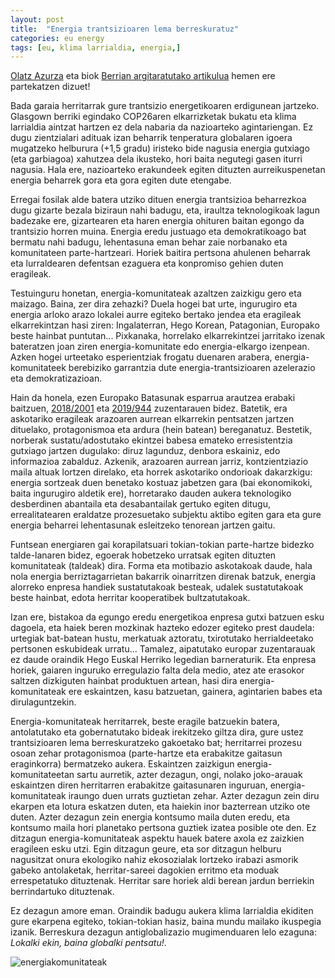 ```yaml
---
layout: post
title:  "Energia trantsizioaren lema berreskuratuz"
categories: eu energy
tags: [eu, klima larrialdia, energia,]
---
```


[Olatz Azurza](https://ekopol.eus/eu/kideak/olatz-azurza/) eta biok [Berrian argitaratutako artikulua](https://www.berria.eus/paperekoa/2001/020/003/2021-12-02/energia-trantsizioaren-lema-berreskuratuz.htm) hemen ere partekatzen dizuet! 

Bada garaia herritarrak gure trantsizio energetikoaren erdigunean jartzeko. Glasgown berriki egindako COP26aren elkarrizketak bukatu eta klima larrialdia aintzat hartzen ez dela nabaria da nazioarteko agintariengan. Ez dugu zientzialari adituak izan beharrik tenperatura globalaren igoera mugatzeko helburura (+1,5 gradu) iristeko bide nagusia energia gutxiago (eta garbiagoa) xahutzea dela ikusteko, hori baita negutegi gasen iturri nagusia. Hala ere, nazioarteko erakundeek egiten dituzten aurreikuspenetan energia beharrek gora eta gora egiten dute etengabe.

Erregai fosilak alde batera utziko dituen energia trantsizioa beharrezkoa dugu gizarte bezala biziraun nahi badugu, eta, iraultza teknologikoak lagun badezake ere, gizartearen eta haren energia ohituren baitan egongo da trantsizio horren muina. Energia eredu justuago eta demokratikoago bat bermatu nahi badugu, lehentasuna eman behar zaie norbanako eta komunitateen parte-hartzeari. Horiek baitira pertsona ahulenen beharrak eta lurraldearen defentsan ezaguera eta konpromiso gehien duten eragileak.

Testuinguru honetan, energia-komunitateak azaltzen zaizkigu gero eta maizago. Baina, zer dira zehazki? Duela hogei bat urte, ingurugiro eta energia arloko arazo lokalei aurre egiteko bertako jendea eta eragileak elkarrekintzan hasi ziren: Ingalaterran, Hego Korean, Patagonian, Europako beste hainbat puntutan... Pixkanaka, horrelako elkarrekintzei jarritako izenak bateratzen joan ziren energia-komunitate edo energia-elkargo izenpean. Azken hogei urteetako esperientziak frogatu duenaren arabera, energia-komunitateek berebiziko garrantzia dute energia-trantsizioaren azelerazio eta demokratizazioan.

Hain da honela, ezen Europako Batasunak esparrua arautzea erabaki baitzuen, [2018/2001](https://www.boe.es/doue/2018/328/L00082-00209.pdf) eta [2019/944](https://www.boe.es/doue/2019/158/L00125-00199.pdf) zuzentarauen bidez. Batetik, era askotariko eragileak arazoaren aurrean elkarrekin pentsatzen jartzen dituelako, protagonismoa eta ardura (hein batean) bereganatuz. Bestetik, norberak sustatu/adostutako ekintzei babesa emateko erresistentzia gutxiago jartzen dugulako: diruz lagunduz, denbora eskainiz, edo informazioa zabalduz. Azkenik, arazoaren aurrean jarriz, kontzientziazio maila altuak lortzen direlako, eta horrek askotariko ondorioak dakarzkigu: energia sortzeak duen benetako kostuaz jabetzen gara (bai ekonomikoki, baita ingurugiro aldetik ere), horretarako dauden aukera teknologiko desberdinen abantaila eta desabantailak gertuko egiten ditugu, errealitatearen eraldatze prozesuetako subjektu aktibo egiten gara eta gure energia beharrei lehentasunak esleitzeko tenorean jartzen gaitu.

Funtsean energiaren gai korapilatsuari tokian-tokian parte-hartze bidezko talde-lanaren bidez, egoerak hobetzeko urratsak egiten dituzten komunitateak (taldeak) dira. Forma eta motibazio askotakoak daude, hala nola energia berriztagarrietan bakarrik oinarritzen direnak batzuk, energia alorreko enpresa handiek sustatutakoak besteak, udalek sustatutakoak beste hainbat, edota herritar kooperatibek bultzatutakoak.

Izan ere, bistakoa da egungo eredu energetikoa enpresa gutxi batzuen esku dagoela, eta haiek beren mozkinak hazteko edozer egiteko prest daudela: urtegiak bat-batean hustu, merkatuak aztoratu, txirotutako herrialdeetako pertsonen eskubideak urratu... Tamalez, aipatutako europar zuzentarauak ez daude oraindik Hego Euskal Herriko legedian barneraturik. Eta enpresa horiek, gaiaren inguruko erregulazio falta dela medio, atez ate erasokor saltzen dizkiguten hainbat produktuen artean, hasi dira energia-komunitateak ere eskaintzen, kasu batzuetan, gainera, agintarien babes eta dirulaguntzekin.

Energia-komunitateak herritarrek, beste eragile batzuekin batera, antolatutako eta gobernatutako bideak irekitzeko giltza dira, gure ustez trantsizioaren lema berreskuratzeko gakoetako bat; herritarrei prozesu osoan zehar protagonismoa (parte-hartze eta erabakitze gaitasun eraginkorra) bermatzeko aukera. Eskaintzen zaizkigun energia-komunitateetan sartu aurretik, azter dezagun, ongi, nolako joko-arauak eskaintzen diren herritarren erabakitze gaitasunaren inguruan, energia-komunitateak iraungo duen urrats guztietan zehar. Azter dezagun zein diru ekarpen eta lotura eskatzen duten, eta haiekin inor bazterrean utziko ote duten. Azter dezagun zein energia kontsumo maila duten eredu, eta kontsumo maila hori planetako pertsona guztiek izatea posible ote den. Ez ditzagun energia-komunitateak aspektu hauek batere axola ez zaizkien eragileen esku utzi. Egin ditzagun geure, eta sor ditzagun helburu nagusitzat onura ekologiko nahiz ekosozialak lortzeko irabazi asmorik gabeko antolaketak, herritar-sareei dagokien erritmo eta moduak errespetatuko dituztenak. Herritar sare horiek aldi berean jardun berriekin berrindartuko dituztenak.

Ez dezagun amore eman. Oraindik badugu aukera klima larrialdia ekiditen gure ekarpena egiteko, tokian-tokian hasiz, baina mundu mailako ikuspegia izanik. Berreskura dezagun antiglobalizazio mugimenduaren lelo ezaguna: *Lokalki ekin, baina globalki pentsatu!*.

![energiakomunitateak](https://images.unsplash.com/photo-1515191107209-c28698631303?ixlib=rb-1.2.1&ixid=MnwxMjA3fDB8MHxwaG90by1wYWdlfHx8fGVufDB8fHx8&auto=format&fit=crop&w=764&q=80)
